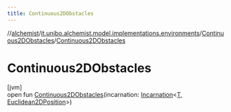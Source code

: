```yaml
---
title: Continuous2DObstacles
---
```

//[alchemist](../../../index.html)/[it.unibo.alchemist.model.implementations.environments](../index.html)/[Continuous2DObstacles](index.html)/[Continuous2DObstacles](-continuous2-d-obstacles.html)



# Continuous2DObstacles



[jvm]\
open fun [Continuous2DObstacles](-continuous2-d-obstacles.html)(incarnation: [Incarnation](../../it.unibo.alchemist.model.interfaces/-incarnation/index.html)<[T](../-image-environment/index.html), [Euclidean2DPosition](../../it.unibo.alchemist.model.implementations.positions/-euclidean2-d-position/index.html)>)




